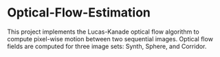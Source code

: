 # Optical-Flow-Estimation
This project implements the Lucas-Kanade optical flow algorithm to compute pixel-wise motion between two sequential images. Optical flow fields are computed for three image sets: Synth, Sphere, and Corridor.
